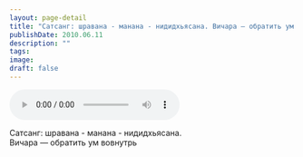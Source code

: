 ```yaml
---
layout: page-detail
title: "Сатсанг: шравана - манана - нидидхьясана. Вичара — обратить ум вовнутрь"
publishDate: 2010.06.11
description: ""
tags:
image:
draft: false
---
```


<audio title="2010.06.11 - Сатсанг: шравана - манана - нидидхьясана. Вичара — обратить ум вовнутрь.mp3" src="/upload/iblock/5cc/5cc3e588476c529f26e9319265c8b001.mp3" controls=""></audio>

 Сатсанг: шравана - манана - нидидхьясана.  
 Вичара — обратить ум вовнутрь  

  

